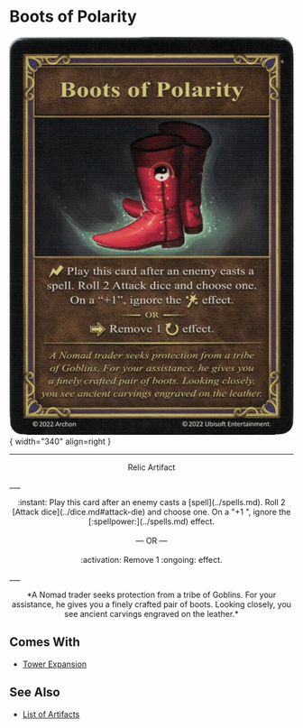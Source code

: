# Boots of Polarity

![Boots of Polarity](../assets/artifacts_relic-boots_of_polarity.webp){ width="340" align=right }
___
<p style="text-align: center;" markdown>Relic Artifact</p>
___
<p style="text-align: center;" markdown>:instant: Play this card after an enemy casts a [spell](../spells.md). Roll 2 [Attack dice](../dice.md#attack-die) and choose one. On a "+1 ", ignore the [:spellpower:](../spells.md) effect.<br><br>— OR —<br><br>:activation: Remove 1 :ongoing: effect.</p>
___
<p style="text-align: center;" markdown>*A Nomad trader seeks protection from a tribe of Goblins. For your assistance, he gives you a finely crafted pair of boots. Looking closely, you see ancient carvings engraved on the leather.*</p>


## Comes With

- [Tower Expansion](../content.md)


## See Also

- [List of Artifacts](../artifacts.md)
